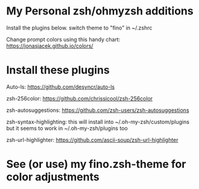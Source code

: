 # My Personal zsh/ohmyzsh additions

Install the plugins below.
switch theme to "fino" in ~/.zshrc

Change prompt colors using this handy chart: https://jonasjacek.github.io/colors/

# Install these plugins

Auto-ls: https://github.com/desyncr/auto-ls

zsh-256color: https://github.com/chrissicool/zsh-256color

zsh-autosuggestions: https://github.com/zsh-users/zsh-autosuggestions

zsh-syntax-highlighting:
    this will install into ~/.oh-my-zsh/custom/plugins
    but it seems to work in ~/.oh-my-zsh/plugins too

zsh-url-highlighter: https://github.com/ascii-soup/zsh-url-highlighter

# See (or use) my fino.zsh-theme for color adjustments

